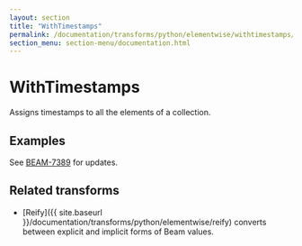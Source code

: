 ```yaml
---
layout: section
title: "WithTimestamps"
permalink: /documentation/transforms/python/elementwise/withtimestamps/
section_menu: section-menu/documentation.html
---
```

<!--
Licensed under the Apache License, Version 2.0 (the "License");
you may not use this file except in compliance with the License.
You may obtain a copy of the License at

http://www.apache.org/licenses/LICENSE-2.0

Unless required by applicable law or agreed to in writing, software
distributed under the License is distributed on an "AS IS" BASIS,
WITHOUT WARRANTIES OR CONDITIONS OF ANY KIND, either express or implied.
See the License for the specific language governing permissions and
limitations under the License.
-->

# WithTimestamps
Assigns timestamps to all the elements of a collection.

## Examples
See [BEAM-7389](https://issues.apache.org/jira/browse/BEAM-7389) for updates. 

## Related transforms 
* [Reify]({{ site.baseurl }}/documentation/transforms/python/elementwise/reify) converts between explicit and implicit forms of Beam values.